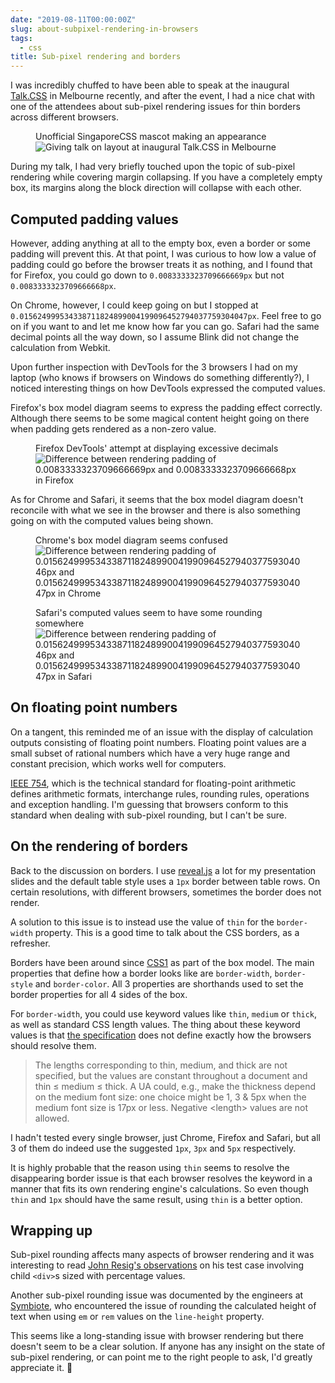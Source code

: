 ```yaml
---
date: "2019-08-11T00:00:00Z"
slug: about-subpixel-rendering-in-browsers
tags:
  - css
title: Sub-pixel rendering and borders
---
```


I was incredibly chuffed to have been able to speak at the inaugural [Talk.CSS](https://www.meetup.com/Melbourne-CSS/events/262802935/) in Melbourne recently, and after the event, I had a nice chat with one of the attendees about sub-pixel rendering issues for thin borders across different browsers.

<figure>
  <figcaption>Unofficial SingaporeCSS mascot making an appearance</figcaption>
  <img srcset="/images/posts/sub-pixel/melcss-480.jpg 480w, /images/posts/sub-pixel/melcss-640.jpg 640w, /images/posts/sub-pixel/melcss-960.jpg 960w, /images/posts/sub-pixel/melcss-1280.jpg 1280w" sizes="(max-width: 400px) 100vw, (max-width: 960px) 75vw, 640px" src="/images/posts/sub-pixel/melcss-640.jpg" alt="Giving talk on layout at inaugural Talk.CSS in Melbourne">
</figure>

During my talk, I had very briefly touched upon the topic of sub-pixel rendering while covering margin collapsing. If you have a completely empty box, its margins along the block direction will collapse with each other.

## Computed padding values

However, adding anything at all to the empty box, even a border or some padding will prevent this. At that point, I was curious to how low a value of padding could go before the browser treats it as nothing, and I found that for Firefox, you could go down to `0.0083333323709666669px` but not `0.0083333323709666668px`.

On Chrome, however, I could keep going on but I stopped at <code class="break">0.015624999534338711824899004199096452794037759304047px</code>. Feel free to go on if you want to and let me know how far you can go. Safari had the same decimal points all the way down, so I assume Blink did not change the calculation from Webkit.

Upon further inspection with DevTools for the 3 browsers I had on my laptop (who knows if browsers on Windows do something differently?), I noticed interesting things on how DevTools expressed the computed values.

Firefox's box model diagram seems to express the padding effect correctly. Although there seems to be some magical content height going on there when padding gets rendered as a non-zero value.

<figure>
  <figcaption>Firefox DevTools' attempt at displaying excessive decimals</figcaption>
  <img srcset="/images/posts/sub-pixel/firefox-480.png 480w, /images/posts/sub-pixel/firefox-640.png 640w, /images/posts/sub-pixel/firefox-960.png 960w, /images/posts/sub-pixel/firefox-1280.png 1280w" sizes="(max-width: 400px) 100vw, (max-width: 960px) 75vw, 640px" src="/images/posts/sub-pixel/firefox-640.png" alt="Difference between rendering padding of 0.0083333323709666669px and 0.0083333323709666668px in Firefox">
</figure>

As for Chrome and Safari, it seems that the box model diagram doesn't reconcile with what we see in the browser and there is also something going on with the computed values being shown.

<figure>
  <figcaption>Chrome's box model diagram seems confused</figcaption>
  <img srcset="/images/posts/sub-pixel/chrome-480.png 480w, /images/posts/sub-pixel/chrome-640.png 640w, /images/posts/sub-pixel/chrome-960.png 960w, /images/posts/sub-pixel/chrome-1280.png 1280w" sizes="(max-width: 400px) 100vw, (max-width: 960px) 75vw, 640px" src="/images/posts/sub-pixel/chrome-640.png" alt="Difference between rendering padding of 0.015624999534338711824899004199096452794037759304046px and 0.015624999534338711824899004199096452794037759304047px in Chrome">
</figure>

<figure>
  <figcaption>Safari's computed values seem to have some rounding somewhere</figcaption>
  <img srcset="/images/posts/sub-pixel/safari-480.png 480w, /images/posts/sub-pixel/safari-640.png 640w, /images/posts/sub-pixel/safari-960.png 960w, /images/posts/sub-pixel/safari-1280.png 1280w" sizes="(max-width: 400px) 100vw, (max-width: 960px) 75vw, 640px" src="/images/posts/sub-pixel/safari-640.png" alt="Difference between rendering padding of 0.015624999534338711824899004199096452794037759304046px and 0.015624999534338711824899004199096452794037759304047px in Safari">
</figure>

## On floating point numbers

On a tangent, this reminded me of an issue with the display of calculation outputs consisting of floating point numbers. Floating point values are a small subset of rational numbers which have a very huge range and constant precision, which works well for computers.

[IEEE 754](https://ieeexplore.ieee.org/document/8766229), which is the technical standard for floating-point arithmetic defines arithmetic formats, interchange rules, rounding rules, operations and exception handling. I'm guessing that browsers conform to this standard when dealing with sub-pixel rounding, but I can't be sure.

## On the rendering of borders

Back to the discussion on borders. I use [reveal.js](https://github.com/hakimel/reveal.js/) a lot for my presentation slides and the default table style uses a `1px` border between table rows. On certain resolutions, with different browsers, sometimes the border does not render.

A solution to this issue is to instead use the value of `thin` for the `border-width` property. This is a good time to talk about the CSS borders, as a refresher.

Borders have been around since [CSS1](https://www.w3.org/TR/CSS1/) as part of the box model. The main properties that define how a border looks like are `border-width`, `border-style` and `border-color`. All 3 properties are shorthands used to set the border properties for all 4 sides of the box.

For `border-width`, you could use keyword values like `thin`, `medium` or `thick`, as well as standard CSS length values. The thing about these keyword values is that [the specification](https://www.w3.org/TR/css-backgrounds-3/#the-border-width) does not define exactly how the browsers should resolve them.

> The lengths corresponding to thin, medium, and thick are not specified, but the values are constant throughout a document and thin ≤ medium ≤ thick. A UA could, e.g., make the thickness depend on the medium font size: one choice might be 1, 3 & 5px when the medium font size is 17px or less. Negative &lt;length&gt; values are not allowed.

I hadn't tested every single browser, just Chrome, Firefox and Safari, but all 3 of them do indeed use the suggested `1px`, `3px` and `5px` respectively.

It is highly probable that the reason using `thin` seems to resolve the disappearing border issue is that each browser resolves the keyword in a manner that fits its own rendering engine's calculations. So even though `thin` and `1px` should have the same result, using `thin` is a better option.

## Wrapping up

Sub-pixel rounding affects many aspects of browser rendering and it was interesting to read [John Resig's observations](https://johnresig.com/blog/sub-pixel-problems-in-css/) on his test case involving child `<div>`s sized with percentage values.

Another sub-pixel rounding issue was documented by the engineers at [Symbiote](https://web.archive.org/web/20190309113345/https://www.symbiote.com.au/blog/yes-even-firefox-gets-it-wrong/), who encountered the issue of rounding the calculated height of text when using `em` or `rem` values on the `line-height` property.

This seems like a long-standing issue with browser rendering but there doesn't seem to be a clear solution. If anyone has any insight on the state of sub-pixel rendering, or can point me to the right people to ask, I'd greatly appreciate it. <span class="emoji" role="img" tabindex="0" aria-label="folded hands">&#x1F64F;</span>
